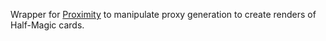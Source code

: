 Wrapper for [Proximity](https://github.com/Proximity-Engine/Proximity) to manipulate proxy generation to create renders of Half-Magic cards.
